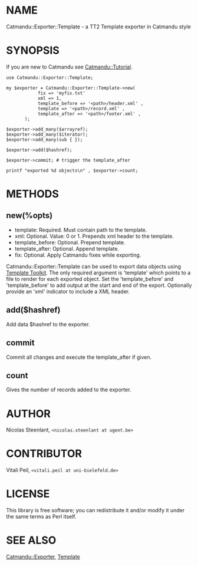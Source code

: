 # NAME

Catmandu::Exporter::Template - a TT2 Template exporter in Catmandu style



# SYNOPSIS

If you are new to Catmandu see [Catmandu::Tutorial](https://metacpan.org/pod/Catmandu::Tutorial).

    use Catmandu::Exporter::Template;

    my $exporter = Catmandu::Exporter::Template->new(
				fix => 'myfix.txt'
				xml => 1,
				template_before => '<path>/header.xml' ,
				template => '<path>/record.xml' ,
				template_after => '<path>/footer.xml' ,
		   );

    $exporter->add_many($arrayref);
    $exporter->add_many($iterator);
    $exporter->add_many(sub { });

    $exporter->add($hashref);

    $exporter->commit; # trigger the template_after

    printf "exported %d objects\n" , $exporter->count;

# METHODS

## new(%opts)

- template: Required. Must contain path to the template.
- xml: Optional. Value: 0 or 1. Prepends xml header to the template.
- template\_before: Optional. Prepend template.
- template\_after: Optional. Append template.
- fix: Optional. Apply Catmandu fixes while exporting.

Catmandu::Exporter::Template can be used to export data objects using
[Template Toolkit](https://metacpan.org/pod/Template::Manual). The only required argument is 'template'
which points to a file to render for each exported object. Set the
'template\_before' and 'template\_before' to add output at the start and end of
the export.  Optionally provide an 'xml' indicator to include a XML header. 

## add($hashref)

Add data $hashref to the exporter.

## commit

Commit all changes and execute the template\_after if given.

## count

Gives the number of records added to the exporter.

# AUTHOR

Nicolas Steenlant, `<nicolas.steenlant at ugent.be>`

# CONTRIBUTOR

Vitali Peil, `<vitali.peil at uni-bielefeld.de>`

# LICENSE

This library is free software; you can redistribute it and/or modify
it under the same terms as Perl itself.

# SEE ALSO

[Catmandu::Exporter](https://metacpan.org/pod/Catmandu::Exporter), [Template](https://metacpan.org/pod/Template)
